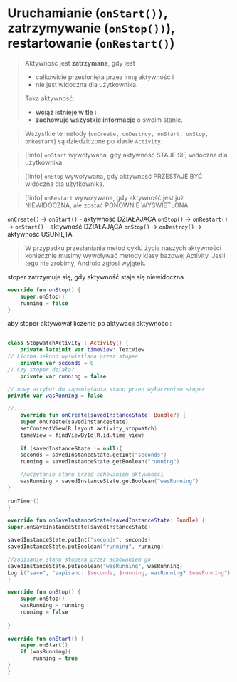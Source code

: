 # Uruchamianie (`onStart())`, zatrzymywanie (`onStop())`), restartowanie (`onRestart()`)

> Aktywność jest **zatrzymana**, gdy jest
> - całkowicie przesłonięta przez inną aktywność i
> - nie jest widoczna dla użytkownika. 
>
>Taka aktywność:
>- **wciąż istnieje w tle** i 
>- **zachowuje wszystkie informacje** o swoim stanie.

> Wszystkie te metody (`onCreate, onDestroy, onStart, onStop, onRestart`) są dziedziczone po klasie `Activity`.

>[!info]  `onStart`
>wywoływana, gdy aktywność STAJE SIĘ widoczna dla użytkownika.


>[!info]  `onStop`
>wywoływana, gdy aktywność PRZESTAJE BYĆ widoczna dla użytkownika.


>[!info]  `onRestart`
>wywoływana, gdy aktywność jest już NIEWIDOCZNA, ale zostać PONOWNIE WYŚWIETLONA.


`onCreate()` -> `onStart()` - aktywność DZIAŁAJĄCA
`onStop()` -> `onRestart()` -> `onStart()` - aktywność DZIAŁAJĄCA
`onStop()` -> `onDestroy()` -> aktywność USUNIĘTA

> W przypadku przesłaniania metod cyklu życia naszych aktywności koniecznie musimy wywoływać metody klasy bazowej Activity. Jeśli tego nie zrobimy, Android zgłosi wyjątek.
> 

stoper zatrzymuje się, gdy aktywność staje się niewidoczna
```kotlin
override fun onStop() {  
	super.onStop()  
	running = false  
}
```

aby stoper aktywował liczenie po aktywacji aktywności:
```kotlin
  
class StopwatchActivity : Activity() {  
	private lateinit var timeView: TextView  
// Liczba sekund wyświetlana przez stoper  
	private var seconds = 0  
// Czy stoper działa?  
	private var running = false  

// nowy atrybut do zapamiętania stanu przed wyłączeniem stoper
private var wasRunning = false

//....
	override fun onCreate(savedInstanceState: Bundle?) {  
	super.onCreate(savedInstanceState)  
	setContentView(R.layout.activity_stopwatch)  
	timeView = findViewById(R.id.time_view)  
  
	if (savedInstanceState != null){  
	seconds = savedInstanceState.getInt("seconds")  
	running = savedInstanceState.getBoolean("running")  

	//wczytanie stanu przed schowaniem aktywności
	wasRunning = savedInstanceState.getBoolean("wasRunning")  
}  
  
runTimer()  
}

override fun onSaveInstanceState(savedInstanceState: Bundle) {  
super.onSaveInstanceState(savedInstanceState)  

savedInstanceState.putInt("seconds", seconds)  
savedInstanceState.putBoolean("running", running)  

//zapisanie stanu stopera przez schowaniem go
savedInstanceState.putBoolean("wasRunning", wasRunning)  
Log.i("save", "zapisano: $seconds, $running, wasRunning? $wasRunning")  
}

override fun onStop() {  
	super.onStop()  
	wasRunning = running  
	running = false  
  
}  
  
override fun onStart() {  
	super.onStart()  
	if (wasRunning){  
		running = true  
}  
}
```







